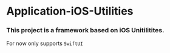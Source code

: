 # Application-iOS-Utilities

### This project is a framework based on iOS Unitilitites.
 For now only supports ```SwiftUI```